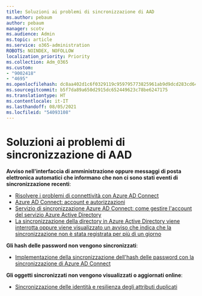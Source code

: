 ```yaml
---
title: Soluzioni ai problemi di sincronizzazione di AAD
ms.author: pebaum
author: pebaum
manager: scotv
ms.audience: Admin
ms.topic: article
ms.service: o365-administration
ROBOTS: NOINDEX, NOFOLLOW
localization_priority: Priority
ms.collection: Adm_O365
ms.custom:
- "9002418"
- "4695"
ms.openlocfilehash: dc8aa402d1c6f0329119c959795773825961ab9d9dcd283cd64810a901594ac2
ms.sourcegitcommit: b5f7da89a650d2915dc652449623c78be6247175
ms.translationtype: HT
ms.contentlocale: it-IT
ms.lasthandoff: 08/05/2021
ms.locfileid: "54093108"
---
```

# <a name="solutions-for-aad-synchronization-problems"></a>Soluzioni ai problemi di sincronizzazione di AAD

**Avviso nell'interfaccia di amministrazione oppure messaggi di posta elettronica automatici che informano che non ci sono stati eventi di sincronizzazione recenti**:

- [Risolvere i problemi di connettività con Azure AD Connect](https://docs.microsoft.com/azure/active-directory/hybrid/tshoot-connect-connectivity)
- [Azure AD Connect: account e autorizzazioni](https://go.microsoft.com/fwlink/p/?LinkId=820598)
- [Servizio di sincronizzazione Azure AD Connect: come gestire l'account del servizio Azure Active Directory](https://docs.microsoft.com/azure/active-directory/hybrid/how-to-connect-azureadaccount)
- [La sincronizzazione della directory in Azure Active Directory viene interrotta oppure viene visualizzato un avviso che indica che la sincronizzazione non è stata registrata per più di un giorno](https://support.microsoft.com/help/2882421/directory-synchronization-to-azure-active-directory-stops-or-you-re-warned-that-sync-hasn-t-registered-in-more-than-a-day)
 
**Gli hash delle password non vengono sincronizzati**:

- [Implementazione della sincronizzazione dell'hash delle password con la sincronizzazione di Azure AD Connect](https://docs.microsoft.com/azure/active-directory/hybrid/how-to-connect-password-hash-synchronization)

**Gli oggetti sincronizzati non vengono visualizzati o aggiornati online**:

- [Sincronizzazione delle identità e resilienza degli attributi duplicati](https://docs.microsoft.com/azure/active-directory/hybrid/how-to-connect-syncservice-duplicate-attribute-resiliency)
